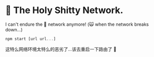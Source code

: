 # 💩 The Holy Shitty Network.

I can't endure the 💩 network anymore! (🙀 when the network breaks down...)

```js
npm start [url url...]
```

这特么网络环境太特么的恶劣了...该去重启一下路由了 🤦‍
